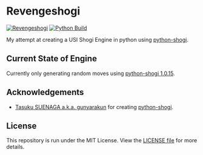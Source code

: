 # Revengeshogi

[![Revengeshogi](https://github.com/SriMethan/Revengeshogi/actions/workflows/windows-build.yml/badge.svg)](https://github.com/SriMethan/Revengeshogi/actions/workflows/windows-build.yml)
[![Python Build](https://github.com/SriMethan/Revengeshogi/actions/workflows/python-build.yml/badge.svg)](https://github.com/SriMethan/Revengeshogi/actions/workflows/python-build.yml)


My attempt at creating a USI Shogi Engine in python using [python-shogi](https://github.com/gunyarakun/python-shogi).

## Current State of Engine

Currently only generating random moves using [python-shogi 1.0.15](https://pypi.org/project/python-shogi/).

## Acknowledgements

- [Tasuku SUENAGA a.k.a. gunyarakun](https://github.com/gunyarakun) for creating [python-shogi](https://pypi.org/project/python-shogi).

## License

This repository is run under the MIT License. View the [LICENSE file](https://github.com/SriMethan/Revengeshogi/blob/main/LICENSE) for more details.